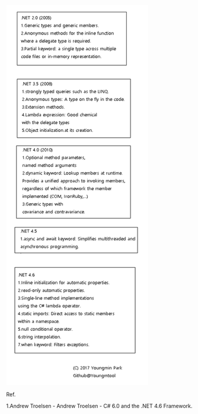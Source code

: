![](/assets/DotnetVersionHistory.png)

Ref.

1.Andrew Troelsen - Andrew Troelsen - C\# 6.0 and the .NET 4.6 Framework.

